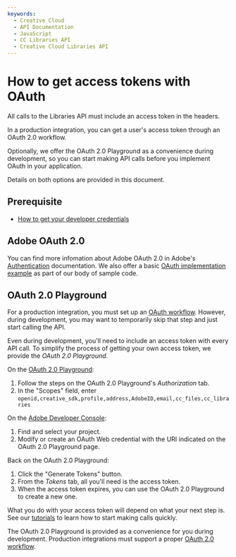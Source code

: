 ```yaml
---
keywords:
  - Creative Cloud
  - API Documentation
  - JavaScript
  - CC Libraries API
  - Creative Cloud Libraries API
---
```


# How to get access tokens with OAuth

All calls to the Libraries API must include an access token in the headers.

In a production integration, you can get a user's access token through an OAuth 2.0 workflow.

Optionally, we offer the OAuth 2.0 Playground as a convenience during development, so you can start making API calls before you implement OAuth in your application.

Details on both options are provided in this document.

## Prerequisite

- [How to get your developer credentials](./how-to-get-your-developer-credentials.md)

## Adobe OAuth 2.0

You can find more infomation about Adobe OAuth 2.0 in Adobe's [Authentication](https://www.adobe.io/authentication/auth-methods.html#!AdobeDocs/adobeio-auth/master/AuthenticationOverview/AuthenticationGuide.md) documentation.
We also offer a basic [OAuth implementation example](https://www.adobe.io/authentication/auth-methods.html#!AdobeDocs/adobeio-auth/master/OAuth/samples/samples.md) as part of our body of sample code.

## OAuth 2.0 Playground

For a production integration, you must set up an [OAuth workflow](https://www.adobe.io/authentication/auth-methods.html#!AdobeDocs/adobeio-auth/master/OAuth/OAuth.md). However, during development, you may want to temporarily skip that step and just start calling the API.

Even during development, you'll need to include an access token with every API call. To simplify the process of getting your own access token, we provide the _OAuth 2.0 Playground_.

On the [OAuth 2.0 Playground](https://adobeioruntime.net/api/v1/web/io-solutions/adobe-oauth-playground/oauth.html):

1. Follow the steps on the OAuth 2.0 Playground's _Authorization_ tab.
2. In the "Scopes" field, enter `openid,creative_sdk,profile,address,AdobeID,email,cc_files,cc_libraries`

On the [Adobe Developer Console](https://console.adobe.io):

1. Find and select your project.
2. Modify or create an OAuth Web credential with the URI indicated on the OAuth 2.0 Playground page.

Back on the OAuth 2.0 Playground:

1. Click the "Generate Tokens" button.
2. From the _Tokens_ tab, all you'll need is the access token.
3. When the access token expires, you can use the OAuth 2.0 Playground to create a new one.

What you do with your access token will depend on what your next step is. See our [tutorials](../../tutorials/) to learn how to start making calls quickly.

<InlineAlert variant="info" slots="text"/>

The OAuth 2.0 Playground is provided as a convenience for you during development. Production integrations must support a proper [OAuth 2.0 workflow](https://www.adobe.io/authentication/auth-methods.html#!AdobeDocs/adobeio-auth/master/OAuth/OAuth.md).
